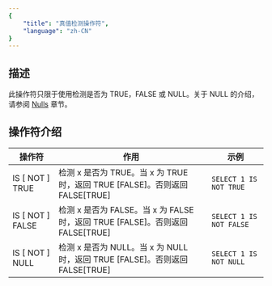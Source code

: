 ```yaml
---
{
    "title": "真值检测操作符",
    "language": "zh-CN"
}
---
```


## 描述

此操作符只限于使用检测是否为 TRUE，FALSE 或 NULL。关于 NULL 的介绍，请参阅 [Nulls](../../nulls.md) 章节。

## 操作符介绍

| 操作符               | 作用                                                         | 示例                     |
| -------------------- | ------------------------------------------------------------ | ------------------------ |
| <x> IS [ NOT ] TRUE  | 检测 x 是否为 TRUE。当 x 为 TRUE 时，返回 TRUE [FALSE]。否则返回 FALSE[TRUE] | `SELECT 1 IS NOT TRUE `  |
| <x> IS [ NOT ] FALSE | 检测 x 是否为 FALSE。当 x 为 FALSE 时，返回 TRUE [FALSE]。否则返回 FALSE[TRUE] | `SELECT 1 IS NOT FALSE ` |
| <x> IS [ NOT ] NULL  | 检测 x 是否为 NULL。当 x 为 NULL 时，返回 TRUE [FALSE]。否则返回 FALSE[TRUE] | `SELECT 1 IS NOT NULL `  |